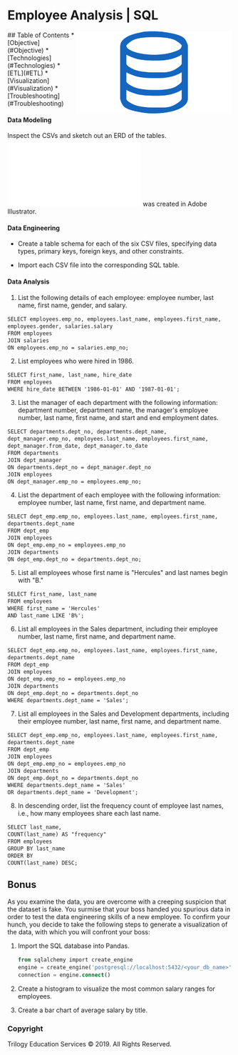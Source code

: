# Employee Analysis | SQL

<img src="***EmployeeSQL***/sql.png" width=350px align=right>
## Table of Contents
* [Objective](#Objective)
* [Technologies](#Technologies)
* [ETL](#ETL)
* [Visualization](#Visualization)
* [Troubleshooting](#Troubleshooting)

#### Data Modeling

Inspect the CSVs and sketch out an ERD of the tables. ![ERD Table](***EmployeeSQL***/db_map.pdf) was created in Adobe Illustrator.

#### Data Engineering

* Create a table schema for each of the six CSV files, specifying data types, primary keys, foreign keys, and other constraints.

* Import each CSV file into the corresponding SQL table.

#### Data Analysis

1. List the following details of each employee: employee number, last name, first name, gender, and salary.

```
SELECT employees.emp_no, employees.last_name, employees.first_name, employees.gender, salaries.salary
FROM employees
JOIN salaries
ON employees.emp_no = salaries.emp_no;
```

2. List employees who were hired in 1986.

```
SELECT first_name, last_name, hire_date 
FROM employees
WHERE hire_date BETWEEN '1986-01-01' AND '1987-01-01';
```

3. List the manager of each department with the following information: department number, department name, the manager's employee number, last name, first name, and start and end employment dates.

```
SELECT departments.dept_no, departments.dept_name, dept_manager.emp_no, employees.last_name, employees.first_name, dept_manager.from_date, dept_manager.to_date
FROM departments
JOIN dept_manager
ON departments.dept_no = dept_manager.dept_no
JOIN employees
ON dept_manager.emp_no = employees.emp_no;
```

4. List the department of each employee with the following information: employee number, last name, first name, and department name.

```
SELECT dept_emp.emp_no, employees.last_name, employees.first_name, departments.dept_name
FROM dept_emp
JOIN employees
ON dept_emp.emp_no = employees.emp_no
JOIN departments
ON dept_emp.dept_no = departments.dept_no;
```


5. List all employees whose first name is "Hercules" and last names begin with "B."

```
SELECT first_name, last_name
FROM employees
WHERE first_name = 'Hercules'
AND last_name LIKE 'B%';

```

6. List all employees in the Sales department, including their employee number, last name, first name, and department name.

```
SELECT dept_emp.emp_no, employees.last_name, employees.first_name, departments.dept_name
FROM dept_emp
JOIN employees
ON dept_emp.emp_no = employees.emp_no
JOIN departments
ON dept_emp.dept_no = departments.dept_no
WHERE departments.dept_name = 'Sales';
```

7. List all employees in the Sales and Development departments, including their employee number, last name, first name, and department name.

```
SELECT dept_emp.emp_no, employees.last_name, employees.first_name, departments.dept_name
FROM dept_emp
JOIN employees
ON dept_emp.emp_no = employees.emp_no
JOIN departments
ON dept_emp.dept_no = departments.dept_no
WHERE departments.dept_name = 'Sales' 
OR departments.dept_name = 'Development';
```

8. In descending order, list the frequency count of employee last names, i.e., how many employees share each last name.

```
SELECT last_name,
COUNT(last_name) AS "frequency"
FROM employees
GROUP BY last_name
ORDER BY
COUNT(last_name) DESC;
```

## Bonus

As you examine the data, you are overcome with a creeping suspicion that the dataset is fake. You surmise that your boss handed you spurious data in order to test the data engineering skills of a new employee. To confirm your hunch, you decide to take the following steps to generate a visualization of the data, with which you will confront your boss:

1. Import the SQL database into Pandas. 

   ```sql
   from sqlalchemy import create_engine
   engine = create_engine('postgresql://localhost:5432/<your_db_name>')
   connection = engine.connect()
   ```

2. Create a histogram to visualize the most common salary ranges for employees.

3. Create a bar chart of average salary by title.


### Copyright

Trilogy Education Services © 2019. All Rights Reserved.
